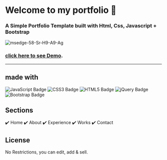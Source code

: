 <h1 align="">Welcome to my portfolio 👋</h1>

<h3 align="">A Simple Portfolio Template built with Html, Css, Javascript + Bootstrap</h3>

<p align=""><img src="https://i.ibb.co/gFjP7Vw/msedge-58-Sr-H9-A9-Ag.png" alt="msedge-58-Sr-H9-A9-Ag" border="0"></p>

### **[click here to see Demo](https://josephstakeland.github.io/Portfolio/index.html)**.

<hr>

## made with

![JavaScript Badge](https://img.shields.io/badge/JavaScript-F7DF1E?logo=javascript&logoColor=000&style=flat)
![CSS3 Badge](https://img.shields.io/badge/CSS3-1572B6?logo=css3&logoColor=fff&style=flat)
![HTML5 Badge](https://img.shields.io/badge/HTML5-E34F26?logo=html5&logoColor=fff&style=flat)
![jQuery Badge](https://img.shields.io/badge/jQuery-0769AD?logo=jquery&logoColor=fff&style=flat)
![Bootstrap Badge](https://img.shields.io/badge/Bootstrap-7952B3?logo=bootstrap&logoColor=fff&style=flat)

## Sections

✔️ Home
✔️ About
✔️ Experience
✔️ Works
✔️ Contact

## License

No Restrictions, you can edit, add & sell.
